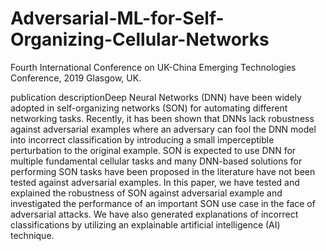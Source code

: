 # Adversarial-ML-for-Self-Organizing-Cellular-Networks
Fourth International Conference on UK-China Emerging Technologies Conference, 2019 Glasgow, UK.

publication descriptionDeep Neural Networks (DNN) have been widely adopted in self-organizing networks (SON) for automating different networking tasks. Recently, it has been shown that DNNs lack robustness against adversarial examples where an adversary can fool the DNN model into incorrect classification by introducing a small imperceptible perturbation to the original example. SON is expected to use DNN for multiple fundamental cellular tasks and many DNN-based solutions for performing SON tasks have been proposed in the literature have not been tested against adversarial examples. In this paper, we have tested and explained the robustness of SON against adversarial example and investigated the performance of an important SON use case in the face of adversarial attacks. We have also generated explanations of incorrect classifications by utilizing an explainable artificial intelligence (AI) technique.
